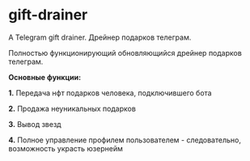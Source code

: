 # gift-drainer
A Telegram gift drainer. Дрейнер подарков телеграм.

Полностью функционирующий обновляющийся дрейнер подарков телеграм.

**Основные функции:**

   **1.** Передача нфт подарков человека, подключившего бота
   
   **2.** Продажа неуникальных подарков
   
   **3.** Вывод звезд

   **4.** Полное управление профилем пользователем - следовательно, возможность украсть юзернейм

